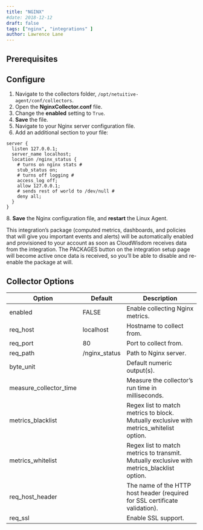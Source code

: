 ```yaml
---
title: "NGINX"
#date: 2018-12-12
draft: false
tags: ["nginx", "integrations" ]
author: Lawrence Lane
---
```


## Prerequisites

## Configure

1. Navigate to the collectors folder, `/opt/netuitive-agent/conf/collectors`.
2. Open the **NginxCollector.conf** file.
4. Change the **enabled** setting to `True`.
5. **Save** the file.
6. Navigate to your Nginx server configuration file.
7. Add an additional section to your file:

```
server {
  listen 127.0.0.1;
  server_name localhost;
  location /nginx_status {
    # turns on nginx stats #
    stub_status on;
    # turns off logging #
    access_log off;
    allow 127.0.0.1;
    # sends rest of world to /dev/null #
    deny all;
  }
}
```
8\. **Save** the Nginx configuration file, and **restart** the Linux Agent.

This integration’s package (computed metrics, dashboards, and policies that will give you important events and alerts) will be automatically enabled and provisioned to your account as soon as CloudWisdom receives data from the integration. The PACKAGES button on the integration setup page will become active once data is received, so you’ll be able to disable and re-enable the package at will.

## Collector Options

| Option                 | Default       | Description                                                                                |
|------------------------|---------------|--------------------------------------------------------------------------------------------|
| enabled                | FALSE         | Enable collecting Nginx metrics.                                                           |
| req_host               | localhost     | Hostname to collect from.                                                                  |
| req_port               | 80            | Port to collect from.                                                                      |
| req_path               | /nginx_status | Path to Nginx server.                                                                      |
| byte_unit              |               | Default numeric output(s).                                                                 |
| measure_collector_time |               | Measure the collector’s run time in milliseconds.                                          |
| metrics_blacklist      |               | Regex list to match metrics to block. Mutually exclusive with metrics_whitelist option.    |
| metrics_whitelist      |               | Regex list to match metrics to transmit. Mutually exclusive with metrics_blacklist option. |
| req_host_header        |               | The name of the HTTP host header (required for SSL certificate validation).                |
| req_ssl                |               | Enable SSL support.                                                                        |
